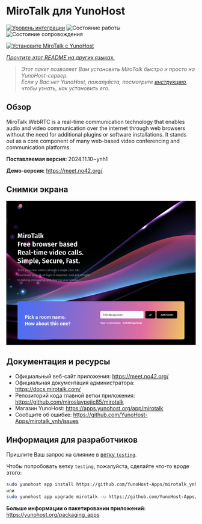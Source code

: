 <!--
Важно: этот README был автоматически сгенерирован <https://github.com/YunoHost/apps/tree/master/tools/readme_generator>
Он НЕ ДОЛЖЕН редактироваться вручную.
-->

# MiroTalk для YunoHost

[![Уровень интеграции](https://dash.yunohost.org/integration/mirotalk.svg)](https://ci-apps.yunohost.org/ci/apps/mirotalk/) ![Состояние работы](https://ci-apps.yunohost.org/ci/badges/mirotalk.status.svg) ![Состояние сопровождения](https://ci-apps.yunohost.org/ci/badges/mirotalk.maintain.svg)

[![Установите MiroTalk с YunoHost](https://install-app.yunohost.org/install-with-yunohost.svg)](https://install-app.yunohost.org/?app=mirotalk)

*[Прочтите этот README на других языках.](./ALL_README.md)*

> *Этот пакет позволяет Вам установить MiroTalk быстро и просто на YunoHost-сервер.*  
> *Если у Вас нет YunoHost, пожалуйста, посмотрите [инструкцию](https://yunohost.org/install), чтобы узнать, как установить его.*

## Обзор

MiroTalk WebRTC is a real-time communication technology that enables audio and video communication over the internet through web browsers without the need for additional plugins or software installations. It stands out as a core component of many web-based video conferencing and communication platforms.


**Поставляемая версия:** 2024.11.10~ynh1

**Демо-версия:** <https://meet.no42.org/>

## Снимки экрана

![Снимок экрана MiroTalk](./doc/screenshots/screenshot.png)

## Документация и ресурсы

- Официальный веб-сайт приложения: <https://meet.no42.org/>
- Официальная документация администратора: <https://docs.mirotalk.com/>
- Репозиторий кода главной ветки приложения: <https://github.com/miroslavpejic85/mirotalk>
- Магазин YunoHost: <https://apps.yunohost.org/app/mirotalk>
- Сообщите об ошибке: <https://github.com/YunoHost-Apps/mirotalk_ynh/issues>

## Информация для разработчиков

Пришлите Ваш запрос на слияние в [ветку `testing`](https://github.com/YunoHost-Apps/mirotalk_ynh/tree/testing).

Чтобы попробовать ветку `testing`, пожалуйста, сделайте что-то вроде этого:

```bash
sudo yunohost app install https://github.com/YunoHost-Apps/mirotalk_ynh/tree/testing --debug
или
sudo yunohost app upgrade mirotalk -u https://github.com/YunoHost-Apps/mirotalk_ynh/tree/testing --debug
```

**Больше информации о пакетировании приложений:** <https://yunohost.org/packaging_apps>
